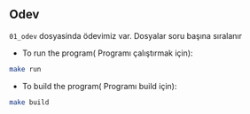 ## Odev

`01_odev` dosyasinda ödevimiz var. 
Dosyalar soru başına sıralanır

- To run the program( Programı çalıştırmak için):
```bash
make run
```

- To build the program( Programı build için):
```bash
make build 
```

